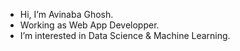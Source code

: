 - Hi, I’m Avinaba Ghosh.
- Working as Web App Developper.
- I’m interested in Data Science & Machine Learning.

<!---
avinabagh98/avinabagh98 is a ✨ special ✨ repository because its `README.md` (this file) appears on your GitHub profile.
You can click the Preview link to take a look at your changes.
--->

